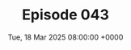 ---
title: Episode 043
date: Tue, 18 Mar 2025 08:00:00 +0000
eptype: full
episode_number: 43

# provide these
alm_description: 

# find these
show_source: Guardian Audio Long Read
original_title: "The ghosts are everywhere: Can the British Museum survive its omni-crisis"
original_subtitle: ""
original_description: "Beset by colonial controversy, difficult finances and the discovery of a thief on the inside, Britain’s No 1 museum is in deep trouble. Can it restore its reputation? By Charlotte Higgins"
podcast_url: "https://flex.acast.com/audio.guim.co.uk/2025/03/13-48264-gdn.alr.170325.NA_CHARLOTTE_HIGGINS_BRITISHMUSEUM.mp3"
audio_type: "audio/mpeg"
duration: 00:38:48
---
